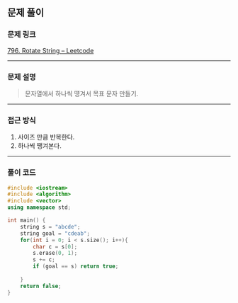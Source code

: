 ##  문제 풀이

###  문제 링크  
[796. Rotate String – Leetcode](https://leetcode.com/problems/rotate-string/description/)

---

###  문제 설명  
> 문자열에서 하나씩 떙겨서 목표 문자 만들기.

---

###  접근 방식  
1. 사이즈 만큼 반복한다.
2. 하나씩 땡겨본다.
---

### 풀이 코드

```cpp
#include <iostream>
#include <algorithm>
#include <vector>
using namespace std;

int main() {
    string s = "abcde";
    string goal = "cdeab";
    for(int i = 0; i < s.size(); i++){
        char c = s[0];
        s.erase(0, 1);
        s += c;
        if (goal == s) return true;
        
    }
    return false;    
}
```


